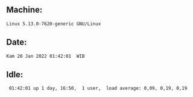 ## Machine:
```
Linux 5.13.0-7620-generic GNU/Linux
```
## Date:
```
Kam 20 Jan 2022 01:42:01  WIB
```
## Idle:
```
 01:42:01 up 1 day, 16:50,  1 user,  load average: 0,09, 0,19, 0,19
```

